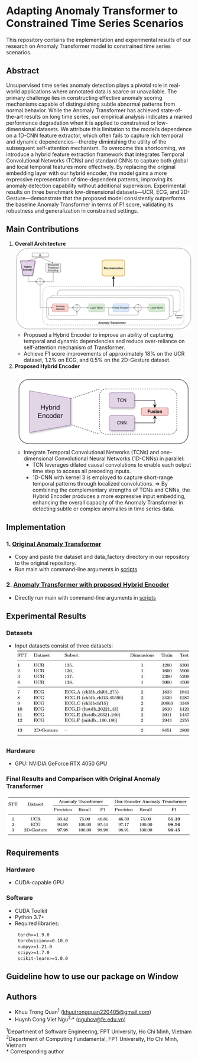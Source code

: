 # Adapting Anomaly Transformer to Constrained Time Series Scenarios

This repository contains the implementation and experimental results of our research on Anomaly Transformer model to constrained time series scenarios.

## Abstract
Unsupervised time series anomaly detection plays a pivotal role in real-world applications where annotated data is scarce or unavailable. The primary challenge lies in constructing effective anomaly scoring mechanisms capable of distinguishing subtle abnormal patterns from normal behavior. While the Anomaly Transformer has achieved state-of-the-art results on long time series, our empirical analysis indicates a marked performance degradation when it is applied to constrained or low-dimensional datasets. We attribute this limitation to the model’s dependence on a 1D-CNN feature extractor, which often fails to capture rich temporal and dynamic dependencies—thereby diminishing the utility of the subsequent self-attention mechanism. To overcome this shortcoming, we introduce a hybrid feature extraction framework that integrates Temporal Convolutional Networks (TCNs) and standard CNNs to capture both global and local temporal features more effectively. By replacing the original embedding layer with our hybrid encoder, the model gains a more expressive representation of time-dependent patterns, improving its anomaly detection capability without additional supervision. Experimental results on three benchmark low-dimensional datasets—UCR, ECG, and 2D-Gesture—demonstrate that the proposed model consistently outperforms the baseline Anomaly Transformer in terms of F1 score, validating its robustness and generalization in constrained settings.

## Main Contributions

1. **Overall Architecture** 
   <br/>![Proposed Anomaly Transformer model](images/ProposedAnomalyTransformer.jpg)
   - Proposed a Hybrid Encoder to improve an ability of capturing temporal and dynamic dependencies and reduce over-reliance on self-attention mechanism of Transformer.
   - Achieve F1 score improvements of approximately 18% on the UCR dataset, 1.2% on ECG, and 0.5% on the 2D-Gesture dataset.
2. **Proposed Hybrid Encoder**  
   <br/>![Hybrid Encoder](images/HybridEncoder.jpg)
   - Integrate Temporal Convolutional Networks (TCNs) and one-dimensional Convolutional Neural Networks (1D-CNNs) in parallel:
      + TCN leverages dilated causal convolutions to enable each output time step to access all preceding inputs.
      + 1D-CNN with kernel 3 is employed to capture short-range temporal patterns through localized convolutions.
   ⇒ By combining the complementary strengths of TCNs and CNNs, the Hybrid Encoder produces a more expressive input embedding, enhancing the overall capacity of the Anomaly Transformer in detecting subtle or complex anomalies in time series data.

## Implementation

### 1. [Original Anomaly Transformer](https://github.com/thuml/Anomaly-Transformer)
- Copy and paste the dataset and data_factory directory in our repository to the original repository.
- Run main with command-line arguments in [scripts](scripts)

### 2. [Anomaly Transformer with proposed Hybrid Encoder](https://github.com/khuutrongquan/Adapting-Anomaly-Transformer-to-Constrained-Time-Series-Scenarios)
- Directly run main with command-line arguments in [scripts](scripts)

## Experimental Results

### Datasets
- Input datasets consist of three datasets:  <br/>
![Table of Detailed datasets](images/TableOfDetailedDatasets.jpg)

### Hardware
- GPU: NVIDIA GeForce RTX 4050 GPU

### Final Results and Comparison with Original Anomaly Transformer
![Final Results](images/FinalResults.jpg)

## Requirements

### Hardware
- CUDA-capable GPU

### Software
- CUDA Toolkit
- Python 3.7+
- Required libraries:
  ```
   torch>=1.9.0
   torchvision>=0.10.0
   numpy>=1.21.0
   scipy>=1.7.0
   scikit-learn>=1.0.0
  ```


## Guideline how to use our package on Window


## Authors

- Khuu Trong Quan<sup>1</sup> (khuutrongquan220405@gmail.com)
- Huynh Cong Viet Ngu<sup>2,</sup>* (nguhcv@fe.edu.vn)

<sup>1</sup>Department of Software Engineering, FPT University, Ho Chi Minh, Vietnam  
<sup>2</sup>Department of Computing Fundamental, FPT University, Ho Chi Minh, Vietnam  
\* Corresponding author

